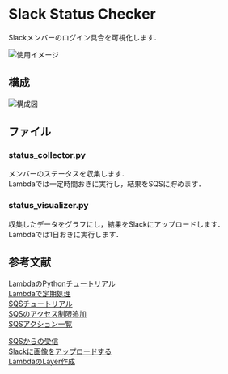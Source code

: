 # Slack Status Checker
Slackメンバーのログイン具合を可視化します．

![使用イメージ](https://user-images.githubusercontent.com/39757050/84554370-7def9c00-ad52-11ea-928f-c3594ca04133.png)

## 構成
![構成図](https://user-images.githubusercontent.com/39757050/84477914-6a4d2280-accb-11ea-8b5a-be86c542c781.png)

## ファイル
### status_collector.py
メンバーのステータスを収集します．  
Lambdaでは一定時間おきに実行し，結果をSQSに貯めます．

### status_visualizer.py
収集したデータをグラフにし，結果をSlackにアップロードします．  
Lambdaでは1日おきに実行します．

## 参考文献
[LambdaのPythonチュートリアル](https://docs.aws.amazon.com/ja_jp/lambda/latest/dg/lambda-python.html)  
[Lambdaで定期処理](https://www.suzu6.net/posts/136-lambda-cron-rate/)  
[SQSチュートリアル](https://docs.aws.amazon.com/ja_jp/AWSSimpleQueueService/latest/SQSDeveloperGuide/sqs-create-queue.html)  
[SQSのアクセス制限追加](https://docs.aws.amazon.com/ja_jp/AWSSimpleQueueService/latest/SQSDeveloperGuide/sqs-add-permissions.html)  
[SQSアクション一覧](https://docs.aws.amazon.com/AWSSimpleQueueService/latest/APIReference/API_Operations.html)

[SQSからの受信](https://dev.classmethod.jp/articles/boto3_sqs_lambda_schedule_trial/)  
[Slackに画像をアップロードする](https://qiita.com/tottu22/items/594e8c506ece0f8cc87c)  
[LambdaのLayer作成](https://qiita.com/hoto17296/items/a374efc2d8159d75bc71)
